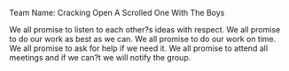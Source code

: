 Team Name: Cracking Open A Scrolled One With The Boys

We all promise to listen to each other?s ideas with respect.
We all promise to do our work as best as we can.
We all promise to do our work on time.
We all promise to ask for help if we need it.
We all promise to attend all meetings and if we can?t we will notify the group.
